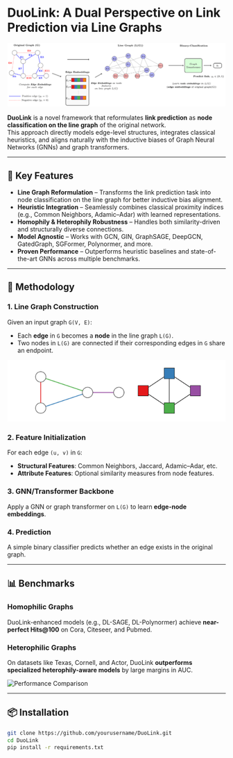 # DuoLink: A Dual Perspective on Link Prediction via Line Graphs

![DuoLink Overview](images/duolink_flowchart.png)

**DuoLink** is a novel framework that reformulates **link prediction** as **node classification on the line graph** of the original network.  
This approach directly models edge-level structures, integrates classical heuristics, and aligns naturally with the inductive biases of Graph Neural Networks (GNNs) and graph transformers.

---

## 🚀 Key Features
- **Line Graph Reformulation** – Transforms the link prediction task into node classification on the line graph for better inductive bias alignment.
- **Heuristic Integration** – Seamlessly combines classical proximity indices (e.g., Common Neighbors, Adamic–Adar) with learned representations.
- **Homophily & Heterophily Robustness** – Handles both similarity-driven and structurally diverse connections.
- **Model Agnostic** – Works with GCN, GIN, GraphSAGE, DeepGCN, GatedGraph, SGFormer, Polynormer, and more.
- **Proven Performance** – Outperforms heuristic baselines and state-of-the-art GNNs across multiple benchmarks.

---

## 📜 Methodology

### 1. Line Graph Construction
Given an input graph `G(V, E)`:
- Each **edge** in `G` becomes a **node** in the line graph `L(G)`.
- Two nodes in `L(G)` are connected if their corresponding edges in `G` share an endpoint.

![Line Graph Transformation](images/line_graph_example.png)

### 2. Feature Initialization
For each edge `(u, v)` in `G`:
- **Structural Features**: Common Neighbors, Jaccard, Adamic–Adar, etc.
- **Attribute Features**: Optional similarity measures from node features.

### 3. GNN/Transformer Backbone
Apply a GNN or graph transformer on `L(G)` to learn **edge-node embeddings**.

### 4. Prediction
A simple binary classifier predicts whether an edge exists in the original graph.

---

## 📊 Benchmarks

### Homophilic Graphs
DuoLink-enhanced models (e.g., DL-SAGE, DL-Polynormer) achieve **near-perfect Hits@100** on Cora, Citeseer, and Pubmed.

### Heterophilic Graphs
On datasets like Texas, Cornell, and Actor, DuoLink **outperforms specialized heterophily-aware models** by large margins in AUC.

![Performance Comparison](images/performance_chart.png)

---

## 📦 Installation
```bash
git clone https://github.com/yourusername/DuoLink.git
cd DuoLink
pip install -r requirements.txt

